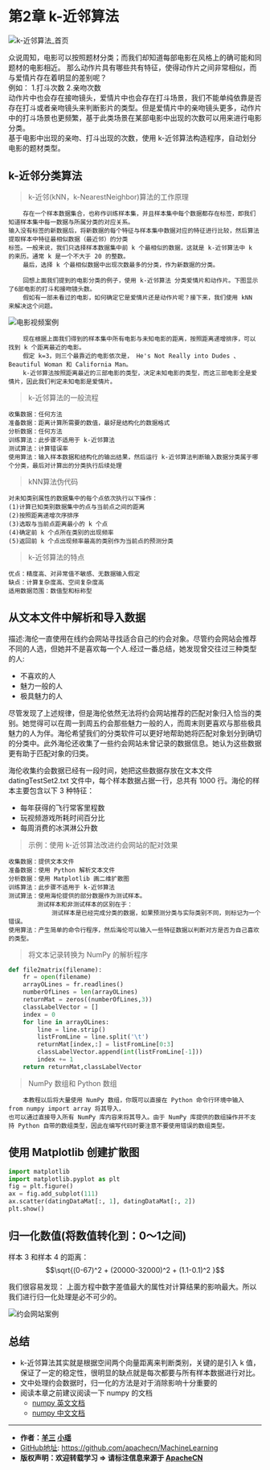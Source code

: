 # 第2章 k-近邻算法
<script type="text/javascript" src="http://cdn.mathjax.org/mathjax/latest/MathJax.js?config=default"></script>

![k-近邻算法_首页](/images/2.KNN/knn_headPage_xy.png "k-近邻算法首页")

众说周知，电影可以按照题材分类；而我们却知道每部电影在风格上的确可能和同题材的电影相近。
那么动作片具有哪些共有特征，使得动作片之间非常相似，而与爱情片存在着明显的差别呢？<br/>
例如： 1.打斗次数  2.亲吻次数<br/>
动作片中也会存在接吻镜头，爱情片中也会存在打斗场景，我们不能单纯依靠是否存在打斗或者亲吻镜头来判断影片的类型。但是爱情片中的亲吻镜头更多，动作片中的打斗场景也更频繁，基于此类场景在某部电影中出现的次数可以用来进行电影分类。<br/>
基于电影中出现的亲吻、打斗出现的次数，使用 k-近邻算法构造程序，自动划分电影的题材类型。

## k-近邻分类算法

> k-近邻(kNN，k-NearestNeighbor)算法的工作原理

```
    存在一个样本数据集合，也称作训练样本集，并且样本集中每个数据都存在标签，即我们知道样本集中每一数据与所属分类的对应关系。
输入没有标签的新数据后，将新数据的每个特征与样本集中数据对应的特征进行比较，然后算法提取样本中特征最相似数据（最近邻）的分类
标签。一般来说，我们只选择样本数据集中前 k 个最相似的数据，这就是 k-近邻算法中 k 的来历。通常 k 是一个不大于 20 的整数。
    最后，选择 k 个最相似数据中出现次数最多的分类，作为新数据的分类。
```

```
    回想上面我们提到的电影分类的例子，使用 k-近邻算法 分类爱情片和动作片。下图显示了6部电影的打斗和接吻镜头数。
    假如有一部未看过的电影，如何确定它是爱情片还是动作片呢？接下来，我们使用 kNN 来解决这个问题。
```


![电影视频案例](/images/2.KNN/knn-1-movie.png "电影视频案例")

```
    现在根据上面我们得到的样本集中所有电影与未知电影的距离，按照距离递增排序，可以找到 k 个距离最近的电影。
    假定 k=3，则三个最靠近的电影依次是， He's Not Really into Dudes 、 Beautiful Woman 和 California Man。
    k-近邻算法按照距离最近的三部电影的类型，决定未知电影的类型，而这三部电影全是爱情片，因此我们判定未知电影是爱情片。
```

> k-近邻算法的一般流程

```
收集数据：任何方法
准备数据：距离计算所需要的数值，最好是结构化的数据格式
分析数据：任何方法
训练算法：此步骤不适用于 k-近邻算法
测试算法：计算错误率
使用算法：输入样本数据和结构化的输出结果，然后运行 k-近邻算法判断输入数据分类属于哪个分类，最后对计算出的分类执行后续处理
```

> kNN算法伪代码

```
对未知类别属性的数据集中的每个点依次执行以下操作：
(1)计算已知类别数据集中的点与当前点之间的距离
(2)按照距离递增次序排序
(3)选取与当前点距离最小的 k 个点
(4)确定前 k 个点所在类别的出现频率
(5)返回前 k 个点出现频率最高的类别作为当前点的预测分类
```

> k-近邻算法的特点

```
优点：精度高、对异常值不敏感、无数据输入假定
缺点：计算复杂度高、空间复杂度高
适用数据范围：数值型和标称型
```

## 从文本文件中解析和导入数据

描述:海伦一直使用在线约会网站寻找适合自己的约会对象。尽管约会网站会推荐不同的人选，但她并不是喜欢每一个人.经过一番总结，她发现曾交往过三种类型的人:
* 不喜欢的人
* 魅力一般的人
* 极具魅力的人

尽管发现了上述规律，但是海伦依然无法将约会网站推荐的匹配对象归入恰当的类别。她觉得可以在周一到周五约会那些魅力一般的人，而周末则更喜欢与那些极具魅力的人为伴。海伦希望我们的分类软件可以更好地帮助她将匹配对象划分到确切的分类中。此外海伦还收集了一些约会网站未曾记录的数据信息。她认为这些数据更有助于匹配对象的归类。

海伦收集约会数据已经有一段时间，她把这些数据存放在文本文件 datingTestSet2.txt 文件中，每个样本数据占据一行，总共有 1000 行。海伦的样本主要包含以下 3 种特征：

* 每年获得的飞行常客里程数
* 玩视频游戏所耗时间百分比
* 每周消费的冰淇淋公升数

> 示例：使用 k-近邻算法改进约会网站的配对效果

```
收集数据：提供文本文件
准备数据：使用 Python 解析文本文件
分析数据：使用 Matplotlib 画二维扩散图
训练算法：此步骤不适用于 k-近邻算法
测试算法：使用海伦提供的部分数据作为测试样本。
        测试样本和非测试样本的区别在于：
            测试样本是已经完成分类的数据，如果预测分类与实际类别不同，则标记为一个错误。
使用算法：产生简单的命令行程序，然后海伦可以输入一些特征数据以判断对方是否为自己喜欢的类型。
```

> 将文本记录转换为 NumPy 的解析程序

```Python
def file2matrix(filename):
    fr = open(filename)
    arrayOLines = fr.readlines()
    numberOfLines = len(arrayOLines)
    returnMat = zeros((numberOfLines,3))
    classLabelVector = []
    index = 0
    for line in arrayOLines:
        line = line.strip()
        listFromLine = line.split('\t')
        returnMat[index,:] = listFromLine[0:3]
        classLabelVector.append(int(listFromLine[-1]))
        index += 1
    return returnMat,classLabelVector
```

> NumPy 数组和 Python 数组

```
    本教程以后将大量使用 NumPy 数组，你既可以直接在 Python 命令行环境中输入 from numpy import array 将其导入，
也可以通过直接导入所有 NumPy 库内容来将其导入。由于 NumPy 库提供的数组操作并不支持 Python 自带的数组类型，因此在编写代码时要注意不要使用错误的数组类型。
```


## 使用 Matplotlib 创建扩散图

```Python
import matplotlib
import matplotlib.pyplot as plt
fig = plt.figure()
ax = fig.add_subplot(111)
ax.scatter(datingDataMat[:, 1], datingDataMat[:, 2])
plt.show()
```

## 归一化数值(将数值转化到：0～1之间)

样本 3 和样本 4 的距离：
$$\sqrt{(0-67)^2 + (20000-32000)^2 + (1.1-0.1)^2 }$$

我们很容易发现： 上面方程中数字差值最大的属性对计算结果的影响最大。所以我们进行归一化处理是必不可少的。<br>

![约会网站案例](/images/2.KNN/knn-2-date.png "归一化数据")

## 总结

* k-近邻算法其实就是根据空间两个向量距离来判断类别，关键的是引入 k 值，保证了一定的稳定性，很明显的缺点就是每次都要与所有样本数据进行对比。
* 文中处理约会数据时，归一化的方法是对于消除影响十分重要的
* 阅读本章之前建议阅读一下 numpy 的文档
    * [numpy 英文文档](https://docs.scipy.org/doc/numpy-dev/user/quickstart.html "NumPy 英文文档")
    * [numpy 中文文档](http://old.sebug.net/paper/books/scipydoc/numpy_intro.html "NumPy 中文文档")

* * *

* **作者：[羊三](http://www.apache.wiki/display/~xuxin) [小瑶](http://www.apache.wiki/display/~chenyao)**
* [GitHub地址](https://github.com/apachecn/MachineLearning): <https://github.com/apachecn/MachineLearning>
* **版权声明：欢迎转载学习 => 请标注信息来源于 [ApacheCN](http://www.apache.wiki)**
